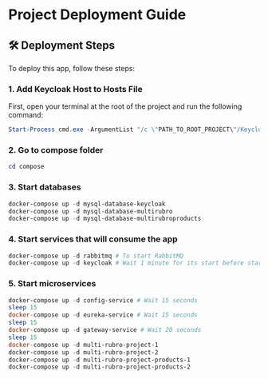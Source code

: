 # Project Deployment Guide

## 🛠️ Deployment Steps

To deploy this app, follow these steps:

### 1. Add Keycloak Host to Hosts File

First, open your terminal at the root of the project and run the following command:

```powershell
Start-Process cmd.exe -ArgumentList "/c \"PATH_TO_ROOT_PROJECT\"/KeycloakHost.bat" -Verb RunAs # Change PATH_TO_ROOT_PROJECT for your root directory of the proyect. In my case is  C:\Users\genar\Documents\GitHub\MultiRubro
```
### 2. Go to compose folder

```powershell
cd compose
```

### 3. Start databases

```powershell
docker-compose up -d mysql-database-keycloak
docker-compose up -d mysql-database-multirubro
docker-compose up -d mysql-database-multirubroproducts
```
### 4. Start services that will consume the app

```powershell
docker-compose up -d rabbitmq # To start RabbitMQ
docker-compose up -d keycloak # Wait 1 minute for its start before starting the other containers
```

### 5. Start microservices

```powershell
docker-compose up -d config-service # Wait 15 seconds
sleep 15
docker-compose up -d eureka-service # Wait 15 seconds
sleep 15
docker-compose up -d gateway-service # Wait 20 seconds
sleep 15
docker-compose up -d multi-rubro-project-1 
docker-compose up -d multi-rubro-project-2 
docker-compose up -d multi-rubro-project-products-1 
docker-compose up -d multi-rubro-project-products-2 
```



